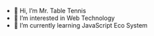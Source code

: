- 👋 Hi, I’m Mr. Table Tennis
- 👀 I’m interested in Web Technology
- 🌱 I’m currently learning JavaScript Eco System

<!---
ping4pong/ping4pong is a ✨ special ✨ repository because its `README.md` (this file) appears on your GitHub profile.
You can click the Preview link to take a look at your changes.
--->
